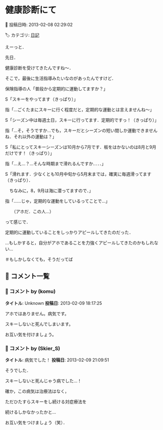 # 健康診断にて

📅 投稿日時: 2013-02-08 02:29:02

🏷️ カテゴリ: [日記](cc4b5682fb7b8b144980957a978653fb0.md)

えーっと．


先日．


健康診断を受けてきたんですね～．


そこで，最後に生活指導みたいなのがあったんですけど．





保険指導の人「普段から定期的に運動してますか？」





S「スキーをやってます（きっぱり）」





指「…ごくたまにスキーに行く程度だと，定期的な運動とは言えませんね～」





S「シーズン中は毎週土日，スキーに行ってます．定期的ですっ！（きっぱり）」





指「…そ，そうですか…でも，スキーだとシーズンの短い間しか運動できませんね．それ以外の運動は？」





S「私にとってスキーシーズンは10月から7月です．板をはかないのは8月と9月だけです！（きっぱり）」





指「…え…？…そんな時期まで滑れるんですか．．．．」





S「滑れます．少なくとも10月中旬から5月末までは，確実に毎週滑ってます（きっぱり）．


　ちなみに，8，9月は海に潜ってますので．」





指「……じゃ，定期的な運動をしているってことで…」


　　（アホだ．この人…）





って感じで．


定期的に運動していることをしっかりアピールしてきたのだった．


…もしかすると，自分がアホであることを力強くアピールしてきたのかもしれない…





＃もしかしなくても，そうだってば

## 💬 コメント一覧

### 💬 コメント by (komu)
**タイトル**: Unknown
**投稿日**: 2013-02-09 18:17:25

アホではありません。病気です。

スキーしないと死んでしまいます。

お互い気を付けましょう。

### 💬 コメント by (Skier_S)
**タイトル**: 病気でした！
**投稿日**: 2013-02-09 21:09:51

そうでした．

スキーしないと死んじゃう病でした…！



確か，この病気は治療法はなく，

ただひたすらスキーをし続ける対症療法を

続けるしかなかったかと…



お互い気をつけましょう（笑）．

